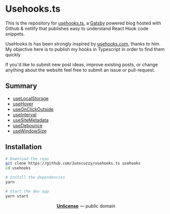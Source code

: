 # Usehooks.ts

This is the repository for [usehooks.ts](https://usehooks.ts), a [Gatsby](https://www.gatsbyjs.org) powered blog hosted with Github & netlify that publishes easy to understand React Hook code snippets.

UseHooks.ts has been strongly inspired by [usehooks.com](https://usehooks.com), thanks to him. My objective here is to publish my hooks in Typescript in order to find them quickly

If you'd like to submit new post ideas, improve existing posts, or change anything about the website feel free to submit an issue or pull-request.

## Summary

- [useLocalStorage](https://usehooks-typescript.com/use-local-storage)
- [useHover](https://usehooks-typescript.com/use-hover)
- [useOnClickOutside](https://usehooks-typescript.com/use-on-click-outside)
- [useInterval](https://usehooks-typescript.com/use-interval)
- [useSiteMetadata](https://usehooks-typescript.com/use-site-metadata)
- [useDebounce](https://usehooks-typescript.com/use-debounce)
- [useWindowSize](https://usehooks-typescript.com/use-window-size)

## Installation

```bash
# Download the repo
git clone https://github.com/Junscuzzy/usehooks.ts usehooks
cd usehooks

# Install the dependencies
yarn

# Start the dev app
yarn start
```



<p align="center">
  <a href="./LICENSE"><strong>Unlicense</strong></a>  &mdash;  public domain
</p>
